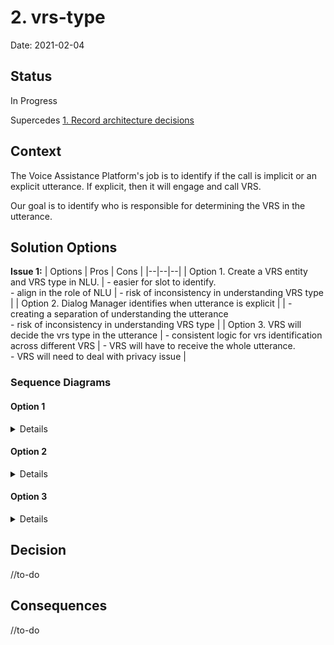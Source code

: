 
# 2. vrs-type

  

Date: 2021-02-04

  

## Status

  

In Progress

  

Supercedes [1. Record architecture decisions](0001-record-architecture-decisions.md)

  

## Context

The Voice Assistance Platform's job is to identify if the call is implicit or an explicit utterance. If explicit, then it will engage and call VRS.

Our goal is to identify who is responsible for determining the VRS in the utterance.

## Solution Options


  **Issue 1:**
| Options | Pros | Cons |
|--|--|--|
| Option 1. Create a VRS entity and VRS type in NLU. | - easier for slot to identify. <br>- align in the role of NLU  | - risk of inconsistency in understanding VRS type   |
| Option 2. Dialog Manager identifies when utterance is explicit |  | - creating a separation of understanding the utterance <br> - risk of inconsistency in understanding VRS type |
| Option 3. VRS will decide the vrs type in the utterance | - consistent logic for vrs identification across different VRS  | - VRS will have to receive the whole utterance. <br> - VRS will need to deal with privacy issue  |

### Sequence Diagrams

#### Option 1
<details>    
  
```mermaid
sequenceDiagram
participant C as Channel
participant SR as Speech Recognizer
participant TTS as Text To Speech
participant NLU as NLU Intent
participant DM as Dialog Manager
participant SM as Session Manager
participant VRS as OVN VRS
participant SS as SmallGrocery Server


C ->> SR: Audio: "hey bigtincan, add milk to my shopping cart at small grocery"
SR ->>+ NLU: Text: "hey bigtincan, add milk to my shopping cart at small grocery" 
  Note right of NLU: OPTION 1. NLU identifies the VRS text in the utterance 
NLU ->> SM: 
SM ->> VRS: {"vrs": "small grocery"}
VRS ->> DM: {"nlu":"https://smallgrocery.com/dialogmanager/smallgrocery_bigtincan/"}
DM ->> NLU: {...}
NLU ->> DM: {"intent":"addtocart", <br> "product":"milk", <br> "qty":"1", <br> "context":{"utterances:[{"add milk to my shopping..."}]}<br>}
DM ->> SS: {"action":"addtocart", <br> "product":"milk", <br> "qty":"1", <br> "context": {"userid":[linked], <br> "utterances": [{...}]}}
SS ->> DM: {"response_code": {201}}
DM ->> TTS: {"response_text": "milk added to the shopping cart" <br> "context":{...}}
TTS ->> C: Audio: "milk added to the shopping cart"

```
</details>    


#### Option 2
<details>    
  
```mermaid
sequenceDiagram
autonumber
participant C as Channel
participant SR as Speech Recognizer
participant TTS as Text To Speech
participant NLU as NLU Intent
participant DM as Dialog Manager
participant SM as Session Manager
participant VRS as OVN VRS
participant SS as SmallGrocery Server


C ->> SR: Audio: "hey bigtincan, add milk to my shopping cart at small grocery"
SR ->>+ DM: Text: "hey bigtincan, add milk to my shopping cart at small grocery" 
  Note right of DM: OPTION 2. NLU identifies the VRS text in the utterance 
DM ->> SM: 
SM ->> VRS: {"vrs": "small grocery"}
VRS ->> DM: {"nlu":"https://smallgrocery.com/dialogmanager/smallgrocery_bigtincan/"}
DM ->> NLU: {...}
NLU ->> DM: {"intent":"addtocart", <br> "product":"milk", <br> "qty":"1", <br> "context":{"utterances:[{"add milk to my shopping..."}]}<br>}
DM ->> SS: {"action":"addtocart", <br> "product":"milk", <br> "qty":"1", <br> "context": {"userid":[linked], <br> "utterances": [{...}]}}
SS ->> DM: {"response_code": {201}}
DM ->> TTS: {"response_text": "milk added to the shopping cart" <br> "context":{...}}
TTS ->> C: Audio: "milk added to the shopping cart"

```
</details>   

#### Option 3
<details>    
  
```mermaid
sequenceDiagram
autonumber
participant C as Channel
participant SR as Speech Recognizer
participant TTS as Text To Speech
participant NLU as NLU Intent
participant DM as Dialog Manager
participant SM as Session Manager
participant VRS as OVN VRS
participant SS as SmallGrocery Server


C --> SR: Audio: "hey bigtincan, add milk to my shopping cart at small grocery"
SR --> NLU: Text: "hey bigtincan, add milk to my shopping cart at small grocery" 
NLU --> SM: 
SM --> VRS: {"lookup": "add milk to my shopping cart at small grocery"}
Note right of VRS: OPTION 3. VRS identifies the VRS in the utterance 
VRS --> DM: {"vrs":"small grocery"<br>"nlu":"https://smallgrocery.com/dialogmanager/smallgrocery_bigtincan/"}
DM --> NLU: {...}
NLU --> DM: {"intent":"addtocart", <br> "product":"milk", <br> "qty":"1", <br> "context":{"utterances:[{"add milk to my shopping..."}]}<br>}
DM --> SS: {"action":"addtocart", <br> "product":"milk", <br> "qty":"1", <br> "context": {"userid":[linked], <br> "utterances": [{...}]}}
SS --> DM: {"response_code": {201}}
DM --> TTS: {"response_text": "milk added to the shopping cart" <br> "context":{...}}
TTS --> C: Audio: "milk added to the shopping cart"

```
</details>   
  

## Decision

  

//to-do

  

## Consequences

//to-do
